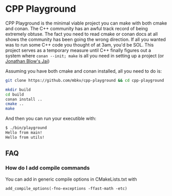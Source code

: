 # CPP Playground

CPP Playground is the minimal viable project you can make with both cmake and
conan. The C++ community has an awful track record of being extremely obtuse.
The fact you need to read cmake or conan docs at all shows the community has
been going the wrong direction. If all you wanted was to run some C++ code you
thought of at 3am, you'd be SOL. This project serves as a temporary measure
until C++ finally figures out a system where `conan --init; make` is all you
need in setting up a project (or [Jonathan Blow's
Jai](https://github.com/BSVino/JaiPrimer/blob/master/JaiPrimer.md))

Assuming you have both cmake and conan installed, all you need to do is:

```bash
git clone https://github.com/mbkv/cpp-playground && cd cpp-playground

mkdir build
cd build
conan install ..
cmake ..
make
```

And then you can run your executible with:

```bash
$ ./bin/playground
Hello from main!
Hello from utils!
```

## FAQ

### How do I add compile commands

You can add in generic compile options in CMakeLists.txt with

```cmakelists
add_compile_options(-fno-exceptions -ffast-math -etc)
```

